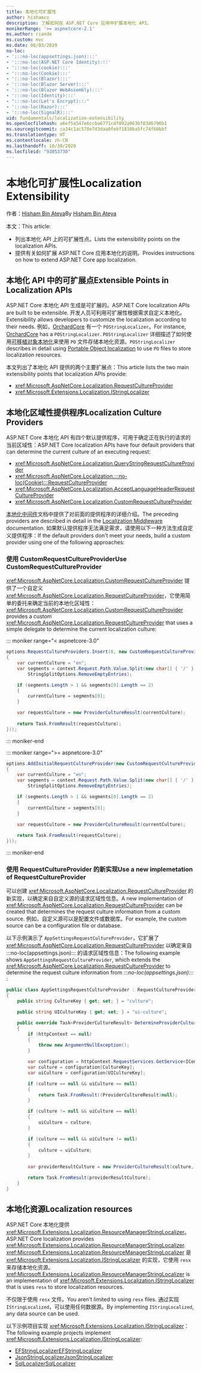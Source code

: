 ```yaml
---
title: 本地化可扩展性
author: hishamco
description: 了解如何在 ASP.NET Core 应用中扩展本地化 API。
monikerRange: '>= aspnetcore-2.1'
ms.author: riande
ms.custom: mvc
ms.date: 08/03/2019
no-loc:
- ':::no-loc(appsettings.json):::'
- ':::no-loc(ASP.NET Core Identity):::'
- ':::no-loc(cookie):::'
- ':::no-loc(Cookie):::'
- ':::no-loc(Blazor):::'
- ':::no-loc(Blazor Server):::'
- ':::no-loc(Blazor WebAssembly):::'
- ':::no-loc(Identity):::'
- ":::no-loc(Let's Encrypt):::"
- ':::no-loc(Razor):::'
- ':::no-loc(SignalR):::'
uid: fundamentals/localization-extensibility
ms.openlocfilehash: a6ef5a547e6ccba6771cdf892a9636f83d6796b1
ms.sourcegitcommit: ca34c1ac578e7d3daa0febf1810ba5fc74f60bbf
ms.translationtype: HT
ms.contentlocale: zh-CN
ms.lasthandoff: 10/30/2020
ms.locfileid: "93053730"
---
```

# <a name="localization-extensibility"></a><span data-ttu-id="8a91b-103">本地化可扩展性</span><span class="sxs-lookup"><span data-stu-id="8a91b-103">Localization Extensibility</span></span>

<span data-ttu-id="8a91b-104">作者：[Hisham Bin Ateya](https://github.com/hishamco)</span><span class="sxs-lookup"><span data-stu-id="8a91b-104">By [Hisham Bin Ateya](https://github.com/hishamco)</span></span>

<span data-ttu-id="8a91b-105">本文：</span><span class="sxs-lookup"><span data-stu-id="8a91b-105">This article:</span></span>

* <span data-ttu-id="8a91b-106">列出本地化 API 上的可扩展性点。</span><span class="sxs-lookup"><span data-stu-id="8a91b-106">Lists the extensibility points on the localization APIs.</span></span>
* <span data-ttu-id="8a91b-107">提供有关如何扩展 ASP.NET Core 应用本地化的说明。</span><span class="sxs-lookup"><span data-stu-id="8a91b-107">Provides instructions on how to extend ASP.NET Core app localization.</span></span>

## <a name="extensible-points-in-localization-apis"></a><span data-ttu-id="8a91b-108">本地化 API 中的可扩展点</span><span class="sxs-lookup"><span data-stu-id="8a91b-108">Extensible Points in Localization APIs</span></span>

<span data-ttu-id="8a91b-109">ASP.NET Core 本地化 API 生成是可扩展的。</span><span class="sxs-lookup"><span data-stu-id="8a91b-109">ASP.NET Core localization APIs are built to be extensible.</span></span> <span data-ttu-id="8a91b-110">开发人员可利用可扩展性根据需求自定义本地化。</span><span class="sxs-lookup"><span data-stu-id="8a91b-110">Extensibility allows developers to customize the localization according to their needs.</span></span> <span data-ttu-id="8a91b-111">例如，[OrchardCore](https://github.com/orchardCMS/OrchardCore/) 有一个 `POStringLocalizer`。</span><span class="sxs-lookup"><span data-stu-id="8a91b-111">For instance, [OrchardCore](https://github.com/orchardCMS/OrchardCore/) has a `POStringLocalizer`.</span></span> <span data-ttu-id="8a91b-112">`POStringLocalizer` 详细描述了如何使用[可移植对象本地化](xref:fundamentals/portable-object-localization)来使用 `PO` 文件存储本地化资源。</span><span class="sxs-lookup"><span data-stu-id="8a91b-112">`POStringLocalizer` describes in detail using [Portable Object localization](xref:fundamentals/portable-object-localization) to use `PO` files to store localization resources.</span></span>

<span data-ttu-id="8a91b-113">本文列出了本地化 API 提供的两个主要扩展点：</span><span class="sxs-lookup"><span data-stu-id="8a91b-113">This article lists the two main extensibility points that localization APIs provide:</span></span> 

* <xref:Microsoft.AspNetCore.Localization.RequestCultureProvider>
* <xref:Microsoft.Extensions.Localization.IStringLocalizer>

## <a name="localization-culture-providers"></a><span data-ttu-id="8a91b-114">本地化区域性提供程序</span><span class="sxs-lookup"><span data-stu-id="8a91b-114">Localization Culture Providers</span></span>

<span data-ttu-id="8a91b-115">ASP.NET Core 本地化 API 有四个默认提供程序，可用于确定正在执行的请求的当前区域性：</span><span class="sxs-lookup"><span data-stu-id="8a91b-115">ASP.NET Core localization APIs have four default providers that can determine the current culture of an executing request:</span></span>

* <xref:Microsoft.AspNetCore.Localization.QueryStringRequestCultureProvider>
* <xref:Microsoft.AspNetCore.Localization.:::no-loc(Cookie):::RequestCultureProvider>
* <xref:Microsoft.AspNetCore.Localization.AcceptLanguageHeaderRequestCultureProvider>
* <xref:Microsoft.AspNetCore.Localization.CustomRequestCultureProvider>

<span data-ttu-id="8a91b-116">[本地化中间件](xref:fundamentals/localization)文档中提供了对前面的提供程序的详细介绍。</span><span class="sxs-lookup"><span data-stu-id="8a91b-116">The preceding providers are described in detail in the [Localization Middleware](xref:fundamentals/localization) documentation.</span></span> <span data-ttu-id="8a91b-117">如果默认提供程序无法满足需求，请使用以下一种方法生成自定义提供程序：</span><span class="sxs-lookup"><span data-stu-id="8a91b-117">If the default providers don't meet your needs, build a custom provider using one of the following approaches:</span></span>

### <a name="use-customrequestcultureprovider"></a><span data-ttu-id="8a91b-118">使用 CustomRequestCultureProvider</span><span class="sxs-lookup"><span data-stu-id="8a91b-118">Use CustomRequestCultureProvider</span></span>

<span data-ttu-id="8a91b-119"><xref:Microsoft.AspNetCore.Localization.CustomRequestCultureProvider> 提供了一个自定义 <xref:Microsoft.AspNetCore.Localization.RequestCultureProvider>，它使用简单的委托来确定当前的本地化区域性：</span><span class="sxs-lookup"><span data-stu-id="8a91b-119"><xref:Microsoft.AspNetCore.Localization.CustomRequestCultureProvider> provides a custom <xref:Microsoft.AspNetCore.Localization.RequestCultureProvider> that uses a simple delegate to determine the current localization culture:</span></span>

::: moniker range="< aspnetcore-3.0"
```csharp
options.RequestCultureProviders.Insert(0, new CustomRequestCultureProvider(async context =>
{
    var currentCulture = "en";
    var segments = context.Request.Path.Value.Split(new char[] { '/' }, 
        StringSplitOptions.RemoveEmptyEntries);

    if (segments.Length > 1 && segments[0].Length == 2)
    {
        currentCulture = segments[0];
    }

    var requestCulture = new ProviderCultureResult(currentCulture);
    
    return Task.FromResult(requestCulture);
}));
```

::: moniker-end

::: moniker range=">= aspnetcore-3.0"
```csharp
options.AddInitialRequestCultureProvider(new CustomRequestCultureProvider(async context =>
{
    var currentCulture = "en";
    var segments = context.Request.Path.Value.Split(new char[] { '/' }, 
        StringSplitOptions.RemoveEmptyEntries);

    if (segments.Length > 1 && segments[0].Length == 2)
    {
        currentCulture = segments[0];
    }

    var requestCulture = new ProviderCultureResult(currentCulture);
    
    return Task.FromResult(requestCulture);
}));
```

::: moniker-end

### <a name="use-a-new-implemetation-of-requestcultureprovider"></a><span data-ttu-id="8a91b-120">使用 RequestCultureProvider 的新实现</span><span class="sxs-lookup"><span data-stu-id="8a91b-120">Use a new implemetation of RequestCultureProvider</span></span>

<span data-ttu-id="8a91b-121">可以创建 <xref:Microsoft.AspNetCore.Localization.RequestCultureProvider> 的新实现，以确定来自自定义源的请求区域性信息。</span><span class="sxs-lookup"><span data-stu-id="8a91b-121">A new implementation of <xref:Microsoft.AspNetCore.Localization.RequestCultureProvider> can be created that determines the request culture information from a custom source.</span></span> <span data-ttu-id="8a91b-122">例如，自定义源可以是配置文件或数据库。</span><span class="sxs-lookup"><span data-stu-id="8a91b-122">For example, the custom source can be a configuration file or database.</span></span>

<span data-ttu-id="8a91b-123">以下示例演示了 `AppSettingsRequestCultureProvider`，它扩展了 <xref:Microsoft.AspNetCore.Localization.RequestCultureProvider> 以确定来自 :::no-loc(appsettings.json)::: 的请求区域性信息：</span><span class="sxs-lookup"><span data-stu-id="8a91b-123">The following example shows `AppSettingsRequestCultureProvider`, which extends the <xref:Microsoft.AspNetCore.Localization.RequestCultureProvider> to determine the request culture information from *:::no-loc(appsettings.json):::* :</span></span>

```csharp
public class AppSettingsRequestCultureProvider : RequestCultureProvider
{
    public string CultureKey { get; set; } = "culture";

    public string UICultureKey { get; set; } = "ui-culture";

    public override Task<ProviderCultureResult> DetermineProviderCultureResult(HttpContext httpContext)
    {
        if (httpContext == null)
        {
            throw new ArgumentNullException();
        }

        var configuration = httpContext.RequestServices.GetService<IConfigurationRoot>();
        var culture = configuration[CultureKey];
        var uiCulture = configuration[UICultureKey];

        if (culture == null && uiCulture == null)
        {
            return Task.FromResult((ProviderCultureResult)null);
        }

        if (culture != null && uiCulture == null)
        {
            uiCulture = culture;
        }

        if (culture == null && uiCulture != null)
        {
            culture = uiCulture;
        }
        
        var providerResultCulture = new ProviderCultureResult(culture, uiCulture);

        return Task.FromResult(providerResultCulture);
    }
}
```

## <a name="localization-resources"></a><span data-ttu-id="8a91b-124">本地化资源</span><span class="sxs-lookup"><span data-stu-id="8a91b-124">Localization resources</span></span>

<span data-ttu-id="8a91b-125">ASP.NET Core 本地化提供 <xref:Microsoft.Extensions.Localization.ResourceManagerStringLocalizer>。</span><span class="sxs-lookup"><span data-stu-id="8a91b-125">ASP.NET Core localization provides <xref:Microsoft.Extensions.Localization.ResourceManagerStringLocalizer>.</span></span> <span data-ttu-id="8a91b-126"><xref:Microsoft.Extensions.Localization.ResourceManagerStringLocalizer> 是 <xref:Microsoft.Extensions.Localization.IStringLocalizer> 的实现，它使用 `resx` 来存储本地化资源。</span><span class="sxs-lookup"><span data-stu-id="8a91b-126"><xref:Microsoft.Extensions.Localization.ResourceManagerStringLocalizer> is an implementation of <xref:Microsoft.Extensions.Localization.IStringLocalizer> that is uses `resx` to store localization resources.</span></span>

<span data-ttu-id="8a91b-127">不仅限于使用 `resx` 文件。</span><span class="sxs-lookup"><span data-stu-id="8a91b-127">You aren't limited to using `resx` files.</span></span> <span data-ttu-id="8a91b-128">通过实现 `IStringLocalized`，可以使用任何数据源。</span><span class="sxs-lookup"><span data-stu-id="8a91b-128">By implementing `IStringLocalized`, any data source can be used.</span></span>

<span data-ttu-id="8a91b-129">以下示例项目实现 <xref:Microsoft.Extensions.Localization.IStringLocalizer>：</span><span class="sxs-lookup"><span data-stu-id="8a91b-129">The following example projects implement <xref:Microsoft.Extensions.Localization.IStringLocalizer>:</span></span> 

* [<span data-ttu-id="8a91b-130">EFStringLocalizer</span><span class="sxs-lookup"><span data-stu-id="8a91b-130">EFStringLocalizer</span></span>](https://github.com/aspnet/Entropy/tree/master/samples/Localization.EntityFramework)
* [<span data-ttu-id="8a91b-131">JsonStringLocalizer</span><span class="sxs-lookup"><span data-stu-id="8a91b-131">JsonStringLocalizer</span></span>](https://github.com/hishamco/My.Extensions.Localization.Json)
* [<span data-ttu-id="8a91b-132">SqlLocalizer</span><span class="sxs-lookup"><span data-stu-id="8a91b-132">SqlLocalizer</span></span>](https://github.com/damienbod/AspNetCoreLocalization)
